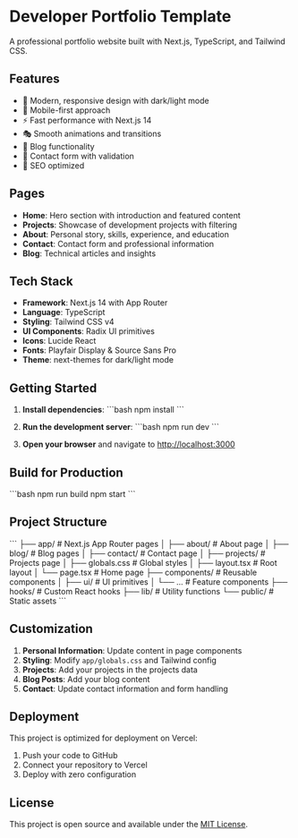 # Developer Portfolio Template

A professional portfolio website built with Next.js, TypeScript, and Tailwind CSS.

## Features

- 🎨 Modern, responsive design with dark/light mode
- 📱 Mobile-first approach
- ⚡ Fast performance with Next.js 14
- 🎭 Smooth animations and transitions
- 📝 Blog functionality
- 📧 Contact form with validation
- 🎯 SEO optimized

## Pages

- **Home**: Hero section with introduction and featured content
- **Projects**: Showcase of development projects with filtering
- **About**: Personal story, skills, experience, and education
- **Contact**: Contact form and professional information
- **Blog**: Technical articles and insights

## Tech Stack

- **Framework**: Next.js 14 with App Router
- **Language**: TypeScript
- **Styling**: Tailwind CSS v4
- **UI Components**: Radix UI primitives
- **Icons**: Lucide React
- **Fonts**: Playfair Display & Source Sans Pro
- **Theme**: next-themes for dark/light mode

## Getting Started

1. **Install dependencies**:
   \`\`\`bash
   npm install
   \`\`\`

2. **Run the development server**:
   \`\`\`bash
   npm run dev
   \`\`\`

3. **Open your browser** and navigate to [http://localhost:3000](http://localhost:3000)

## Build for Production

\`\`\`bash
npm run build
npm start
\`\`\`

## Project Structure

\`\`\`
├── app/                    # Next.js App Router pages
│   ├── about/             # About page
│   ├── blog/              # Blog pages
│   ├── contact/           # Contact page
│   ├── projects/          # Projects page
│   ├── globals.css        # Global styles
│   ├── layout.tsx         # Root layout
│   └── page.tsx           # Home page
├── components/            # Reusable components
│   ├── ui/               # UI primitives
│   └── ...               # Feature components
├── hooks/                # Custom React hooks
├── lib/                  # Utility functions
└── public/               # Static assets
\`\`\`

## Customization

1. **Personal Information**: Update content in page components
2. **Styling**: Modify `app/globals.css` and Tailwind config
3. **Projects**: Add your projects in the projects data
4. **Blog Posts**: Add your blog content
5. **Contact**: Update contact information and form handling

## Deployment

This project is optimized for deployment on Vercel:

1. Push your code to GitHub
2. Connect your repository to Vercel
3. Deploy with zero configuration

## License

This project is open source and available under the [MIT License](LICENSE).
